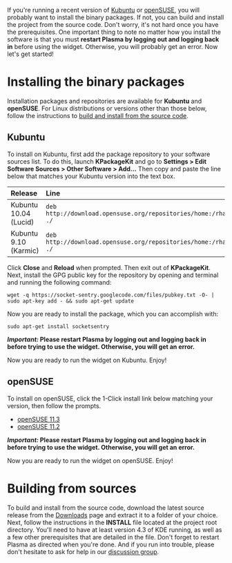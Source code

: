 If you're running a recent version of [Kubuntu](http://www.kubuntu.org) or [openSUSE](http://www.opensuse.org/en), you will probably want to install the binary packages. If not, you can build and install the project from the source code. Don't worry, it's not hard once you have the prerequisites. One important thing to note no matter how you install the software is that you must **restart Plasma by logging out and logging back in** before using the widget. Otherwise, you will probably get an error. Now let's get started!



# Installing the binary packages #

Installation packages and repositories are available for **Kubuntu** and **openSUSE**. For Linux distributions or versions other than those below, follow the instructions to [build and install from the source code](#Building_from_sources.md).

## Kubuntu ##

To install on Kubuntu, first add the package repository to your software sources list. To do this, launch **KPackageKit** and go to **Settings > Edit Software Sources > Other Software > Add...** Then copy and paste the line below that matches your Kubuntu version into the text box.

| **Release** | **Line** |
|:------------|:---------|
| Kubuntu 10.04 (Lucid) | `deb http://download.opensuse.org/repositories/home:/rhasselbaum/xUbuntu_10.04  ./` |
| Kubuntu 9.10 (Karmic) | `deb http://download.opensuse.org/repositories/home:/rhasselbaum/xUbuntu_9.10  ./` |

Click **Close** and **Reload** when prompted. Then exit out of **KPackageKit**.
Next, install the GPG public key for the repository by opening and terminal and running the following command:

`wget -q https://socket-sentry.googlecode.com/files/pubkey.txt -O- | sudo apt-key add - && sudo apt-get update`

Now you are ready to install the package, which you can accomplish with:

`sudo apt-get install socketsentry`

**_Important:_ Please restart Plasma by logging out and logging back in before trying to use the widget. Otherwise, you will get an error.**

Now you are ready to run the widget on Kubuntu. Enjoy!

## openSUSE ##
To install on openSUSE, click the 1-Click install link below matching your version, then follow the prompts.

  * [openSUSE 11.3](http://software.opensuse.org/ymp/home:rhasselbaum/openSUSE_11.3/socketsentry.ymp)
  * [openSUSE 11.2](http://software.opensuse.org/ymp/home:rhasselbaum/openSUSE_11.2/socketsentry.ymp)

**_Important:_ Please restart Plasma by logging out and logging back in before trying to use the widget. Otherwise, you will get an error.**

Now you are ready to run the widget on openSUSE. Enjoy!

# Building from sources #

To build and install from the source code, download the latest source release from the [Downloads](http://code.google.com/p/socket-sentry/downloads/list) page and extract it to a folder of your choice. Next, follow the instructions in the **INSTALL** file located at the project root directory. You'll need to have at least version 4.3 of KDE running, as well as a few other prerequisites that are detailed in the file. Don't forget to restart Plasma as directed when you're done. And if you run into trouble, please don't hesitate to ask for help in our [discussion group](http://groups.google.com/group/socket-sentry).